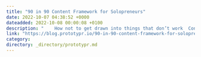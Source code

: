 ```yaml
---
title: "90 in 90 Content Framework for Solopreneurs"
date: 2022-10-07 04:38:52 +0000
dateadded: 2022-10-08 00:00:08 +0100
description: "    How not to get drawn into things that don’t work  Continue reading on Prototypr »  "
link: "https://blog.prototypr.io/90-in-90-content-framework-for-solopreneurs-5648165d0d7c?source=rss----eb297ea1161a---4"
category:
directory: _directory/prototypr.md
---
```

